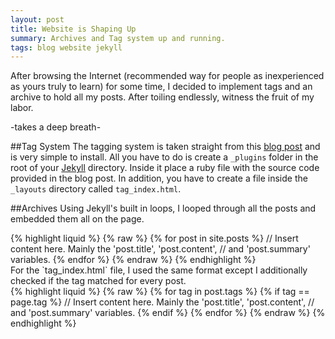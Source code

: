 ```yaml
---
layout: post
title: Website is Shaping Up
summary: Archives and Tag system up and running.
tags: blog website jekyll
---
```

After browsing the Internet (recommended way for people as inexperienced as yours truly to learn) for some time,
I decided to implement tags and an archive to hold all my posts. After toiling endlessly, witness the fruit of my
labor.

-takes a deep breath-

##Tag System
The tagging system is taken straight from this [blog post](http://charliepark.org/tags-in-jekyll/) and is very simple
to install. All you have to do is create a `_plugins` folder in the root of your [Jekyll](http://jekyllrb.com)
directory. Inside it place a ruby file with the source code provided in the blog post. In addition, you have to create
a file inside the `_layouts` directory called `tag_index.html`.

##Archives
Using Jekyll's built in loops, I looped through all the posts and embedded them all on the page.
<div class="code">
{% highlight liquid %}
{% raw %}
	{% for post in site.posts %}  
	// Insert content here. Mainly the 'post.title', 'post.content',  
	// and 'post.summary' variables.  
{% endfor %}
{% endraw %}
{% endhighlight %}
</div>
For the `tag_index.html` file, I used the same format except I additionally checked if the tag matched for every post.
<div class="code">
{% highlight liquid %}
{% raw %}
	{% for tag in post.tags %}  
	{% if tag == page.tag %}
	// Insert content here. Mainly the 'post.title', 'post.content',  
	// and 'post.summary' variables.  
	{% endif %}
{% endfor %}
{% endraw %}
{% endhighlight %}
</div>